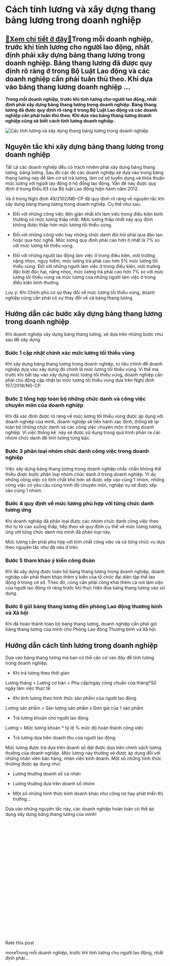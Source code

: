 Cách tính lương và xây dựng thang bảng lương trong doanh nghiệp
===============================================================

[:gift:Xem chi tiết ở đây:gift:](https://hddtvn.com/cach-tinh-luong-va-xay-dung-thang-bang-luong-trong-doanh-nghiep/)Trong mỗi doanh nghiệp, trước khi tính lương cho người lao động, nhất định phải xây dựng bảng thang lương trong doanh nghiệp. Bảng thang lương đã được quy định rõ ràng ở trong Bộ Luật Lao động và các doanh nghiệp cần phải tuân thủ theo. Khi dựa vào bảng thang lương doanh nghiệp …
----------------------------------------------------------------------------------------------------------------------------------------------------------------------------------------------------------------------------------------------------------------------------------------

**Trong mỗi doanh nghiệp, trước khi tính lương cho người lao động, nhất định phải xây dựng bảng thang lương trong doanh nghiệp. Bảng thang lương đã được quy định rõ ràng ở trong Bộ Luật Lao động và các doanh nghiệp cần phải tuân thủ theo. Khi dựa vào bảng thang lương doanh nghiệp cũng sẽ biết cách tính lương doanh nghiệp.**


![Các tính lương và xây dựng thang bảng lương trong doanh nghiệp](https://hddtvn.com/wp-content/uploads/2021/01/coins-magnifying-glass-pencil-calculator-financial-report_23-2147919207.jpg)


Nguyên tắc khi xây dựng bảng thang lương trong doanh nghiệp
-----------------------------------------------------------


Tất cả các doanh nghiệp đều có trách nhiệm phải xây dựng bảng thang lương, bảng lương. Sau đó các đó các doanh nghiệp sẽ dựa vào trong bảng thang lương này để làm cơ sở trả lương, làm cơ sở tuyển dụng và thỏa thuận mức lương với người lao động ở hộ đồng lao động. Vấn đề này được quy định ở trong Điều 93 của Bộ luật Lao động hiện hành năm 2012.


Và ở trong Nghị định 49/2102/NĐ-CP đã quy định rõ ràng về nguyên tắc khi xây dựng bảng thang lương trong doanh nghiệp. Cụ thể như sau:




* Đối với những công việc đơn giản nhất khi làm việc trong điều kiện bình thường có mức lương thấp nhất. Mức lương thấp nhất này quy định không được thấp hơn mức lương tối thiểu vùng.

* Đối với những công việc hay những chức danh đòi hỏi phải qua đào tạo hoặc qua học nghề. Mức lương quy định phải cao hơn ít nhất là 7% so với mức lương tối thiểu vùng.

* Đối với những người lao động làm việc ở trong điều kiện, môi trường nặng nhọc, nguy hiểm, mức lương trả phải cao hơn 5% mức lương tối thiểu vùng. Đối với những người làm việc ở trong điều kiện, môi trường đặc biệt độc hại, nặng nhọc, mức lương trả phải cao hơn 7% so với mức lương tối thiểu vùng và mức lương của những người làm việc ở trong điều kiện bình thường.



Lưu ý: Khi Chính phủ có sự thay đổi về mức lương tối thiểu vùng, doanh nghiệp cũng cần phải có sự thay đổi về cả bảng thang lương.


Hướng dẫn các bước xây dựng bảng thang lương trong doanh nghiệp
---------------------------------------------------------------


Khi doanh nghiệp xây dựng bảng thang lương, sẽ dựa trên những bước như sau để xây dựng


### Bước 1 cập nhật chính xác mức lương tối thiểu vùng


Khi xây dựng bảng thang lương trong doanh nghiệp, tư liệu chính để doanh nghiệp dựa vào xây dựng đó chính là mức lương tối thiểu vùng. Vì thế mà trước khi bắt tay vào xây dựng mức lương tối thiểu vùng, doanh nghiệp cần phải chủ động cập nhật lại mức lương tối thiểu vùng dựa trên Nghị định 157/2018/NĐ-CP.


### Bước 2 tổng hợp toàn bộ những chức danh và công việc chuyên môn của doanh nghiệp


Khi đã xác định được rõ ràng về mức lương tối thiểu vùng được áp dụng với doanh nghiệp của mình, doanh nghiệp sẽ tiến hành xác định, thống kê lại toàn bộ những chức danh và các công việc chuyên môn ở trong doanh nghiệp. Vì việc thống kê  này sẽ được sử dụng trong quá trình phân ra các nhóm chức danh để tính lương từng bậc.


### Bước 3 phân loại nhóm chức danh công việc trong doanh nghiệp


Việc xây dựng bảng thang lương trong doanh nghiệp chắc chắn không thể thiếu được bước phân loại nhóm chức danh ở trong doanh nghiệp. Ví dụ những công việc có tính chất khó hơn sẽ được xếp vào cùng 1 nhóm, những công việc có yêu cầu cùng trình độ chuyên môn, nghiệp vụ sẽ được xếp vào cùng 1 nhóm.


### Bước 4 quy định về mức lương phù hợp với từng chức danh tương ứng


Khi doanh nghiệp đã phân loại được các nhóm chức danh công việc theo thứ tự từ cao xuống thấp, tiếp theo sẽ quy định cụ thể về mức lương tương ứng với từng chức danh mà mình đã phân loại này.


Mức lương cần phải phù hợp với tính chất công việc và cả từng chức vụ dựa theo nguyên tắc như đã nêu ở trên.


### Bước 5 tham khảo ý kiến công đoàn


Khi đã xây dựng được toàn bộ bảng thang lương trong doanh nghiệp, doanh nghiệp cần phải tham khảo thêm ý kiến của tổ chức đại diện tập thể lao động ở trong cơ sở. Theo đó, cũng cần phải công khai thêm cả nơi làm việc của người lao động rõ ràng trước khi thực hiện đưa bảng thang lương vào sử dụng.


### Bước 6 gửi bảng thang lương đến phòng Lao động thương binh và Xã hội


Khi đã hoàn thành toàn bộ bảng thang lương, doanh nghiệp cần phải gửi bảng thang lương của mình cho Phòng Lao động Thương binh và Xã hội.


Hướng dẫn cách tính lương trong doanh nghiệp
--------------------------------------------


Dựa vào bảng thang lương mà bạn có thể căn cứ vào đây để tính lương trong doanh nghiệp.




* Khi trả lương theo thời gian



Lương tháng = Lương cơ bản + Phụ cấp/ngày công chuẩn của tháng*Số ngày làm việc thực tế




* Khi tính lương theo hình thức sản phẩm của người lao động



Lương sản phẩm = Sản lượng sản phẩm x Đơn giá của 1 sản phẩm




* Trả lương khoán cho người lao động



Lương = Mức lương khoán * tỷ lệ % mức độ hoàn thành công việc




* Trả lương dựa trên doanh thu của người lao động



Mức lương được trả dựa trên doanh số đạt được dựa trên chính sách lương thưởng của doanh nghiệp. Mức lương này thường sẽ được áp dụng đối với những nhân viên bán hàng, nhân viên kinh doanh. Một số những hình thức thường được áp dụng như:


+ Lương thưởng doanh số cá nhân


+ Lương thưởng dựa trên doanh số nhóm


+ Một số những hình thức kinh doanh khác như công nợ hay phát triển thị trường…


Dựa vào những nguyên tắc này, các doanh nghiệp hoàn toàn có thể áp dụng xây dựng bảng thang lương của mình!


 


 


 


 


 


 


 


 


 


 


 


 








































Rate this post


moreTrong mỗi doanh nghiệp, trước khi tính lương cho người lao động, nhất định phải…

